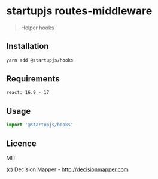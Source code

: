 # startupjs routes-middleware
> Helper hooks

## Installation

```sh
yarn add @startupjs/hooks
```

## Requirements

```
react: 16.9 - 17
```

## Usage

```js
import '@startupjs/hooks'
```

## Licence

MIT

(c) Decision Mapper - http://decisionmapper.com
